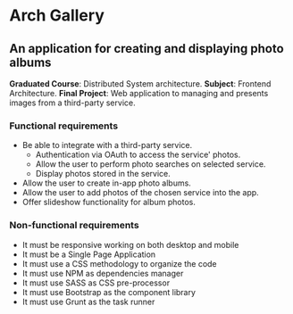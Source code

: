 # Arch Gallery

## An application for creating and displaying photo albums

**Graduated Course**: Distributed System architecture.
**Subject**: Frontend Architecture.
**Final Project**: Web application to managing and presents images from a third-party service.

### Functional requirements

- Be able to integrate with a third-party service.
  - Authentication via OAuth to access the service' photos.
  - Allow the user to perform photo searches on selected service.
  - Display photos stored in the service.
- Allow the user to create in-app photo albums.
- Allow the user to add photos of the chosen service into the app.
- Offer slideshow functionality for album photos.

### Non-functional requirements

- It must be responsive working on both desktop and mobile
- It must be a Single Page Application
- It must use a CSS methodology to organize the code
- It must use NPM as dependencies manager
- It must use SASS as CSS pre-processor
- It must use Bootstrap as the component library
- It must use Grunt as the task runner
